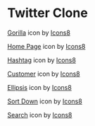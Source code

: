 # Twitter Clone

<a target="_blank" href="https://icons8.com/icon/ybXEYSUAvgmy/gorilla">Gorilla</a> icon by <a target="_blank" href="https://icons8.com">Icons8</a>

<a target="_blank" href="https://icons8.com/icon/6g6b5Mh-1uJ7/home-page">Home Page</a> icon by <a target="_blank" href="https://icons8.com">Icons8</a>

<a target="_blank" href="https://icons8.com/icon/9457/hashtag">Hashtag</a> icon by <a target="_blank" href="https://icons8.com">Icons8</a>

<a target="_blank" href="https://icons8.com/icon/12438/customer">Customer</a> icon by <a target="_blank" href="https://icons8.com">Icons8</a>

<a target="_blank" href="https://icons8.com/icon/36944/ellipsis">Ellipsis</a> icon by <a target="_blank" href="https://icons8.com">Icons8</a>

<a target="_blank" href="https://icons8.com/icon/19161/sort-down">Sort Down</a> icon by <a target="_blank" href="https://icons8.com">Icons8</a>

<a target="_blank" href="https://icons8.com/icon/59878/search">Search</a> icon by <a target="_blank" href="https://icons8.com">Icons8</a>